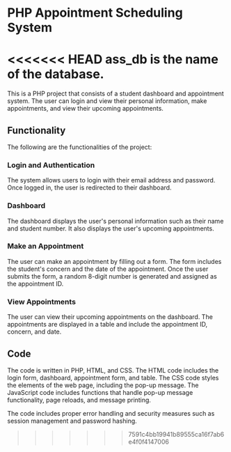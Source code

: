 # PHP Appointment Scheduling System

<<<<<<< HEAD
ass_db is the name of the database.
=======
This is a PHP project that consists of a student dashboard and appointment system. The user can login and view their personal information, make appointments, and view their upcoming appointments.

## Functionality

The following are the functionalities of the project:

### Login and Authentication

The system allows users to login with their email address and password. Once logged in, the user is redirected to their dashboard.

### Dashboard

The dashboard displays the user's personal information such as their name and student number. It also displays the user's upcoming appointments.

### Make an Appointment

The user can make an appointment by filling out a form. The form includes the student's concern and the date of the appointment. Once the user submits the form, a random 8-digit number is generated and assigned as the appointment ID.

### View Appointments

The user can view their upcoming appointments on the dashboard. The appointments are displayed in a table and include the appointment ID, concern, and date.

## Code

The code is written in PHP, HTML, and CSS. The HTML code includes the login form, dashboard, appointment form, and table. The CSS code styles the elements of the web page, including the pop-up message. The JavaScript code includes functions that handle pop-up message functionality, page reloads, and message printing. 

The code includes proper error handling and security measures such as session management and password hashing.
>>>>>>> 7591c4bb19941b89555ca16f7ab6e4f0f4147006
